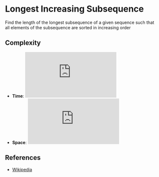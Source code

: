# Longest Increasing Subsequence
Find the length of the longest subsequence of a given sequence such that all elements of the subsequence are sorted in increasing order

## Complexity
* **Time**: ![](https://latex.codecogs.com/svg.latex?O(n(log\,n)))
* **Space**: ![](https://latex.codecogs.com/svg.latex?O(n))

## References
* [Wikipedia](https://en.wikipedia.org/wiki/Longest_increasing_subsequence)
